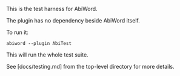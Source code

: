This is the test harness for AbiWord.

The plugin has no dependency beside AbiWord itself.

To run it:

```shell
abiword --plugin AbiTest
```

This will run the whole test suite.

See [docs/testing.md] from the top-level directory for more details.
